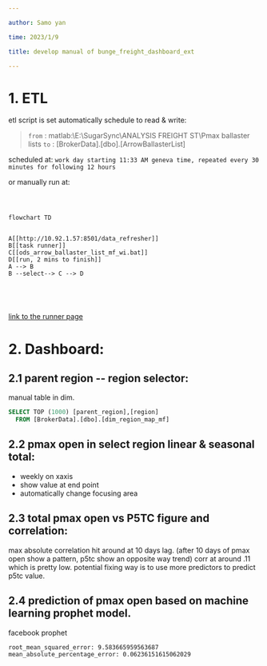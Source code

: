 ```yaml
---

author: Samo yan

time: 2023/1/9

title: develop manual of bunge_freight_dashboard_ext

---
```


  

# 1. ETL

etl script is set automatically schedule to read & write:

>`from` : matlab:\\E:\SugarSync\ANALYSIS FREIGHT ST\Pmax ballaster lists
>`to`    : [BrokerData].[dbo].[ArrowBallasterList]

scheduled at:
`work day starting 11:33 AM geneva time, repeated every 30 minutes for following 12 hours`

or manually run at:

```mermaid

  

flowchart TD

  
A[[http://10.92.1.57:8501/data_refresher]]
B[[task runner]]
C[[ods_arrow_ballaster_list_mf_wi.bat]]
D[[run, 2 mins to finish]]
A --> B
B --select--> C --> D
 

  
  

```

[link to the runner page](http://10.92.1.57:8501/data_refresher)


# 2. Dashboard:


## 2.1 parent region -- region selector:

manual table in dim.

```sql
SELECT TOP (1000) [parent_region],[region]
  FROM [BrokerData].[dbo].[dim_region_map_mf]
``` 


## 2.2 pmax open in select region linear & seasonal total:

* weekly on xaxis
* show value at end point
* automatically change focusing area

## 2.3 total pmax open vs P5TC figure and correlation:

max absolute correlation hit around at 10 days lag.
(after 10 days of pmax open show a pattern, p5tc show an opposite way trend)
corr at around .11 which is pretty low.
potential fixing way is to use more predictors to predict p5tc value.

## 2.4 prediction of pmax open based on machine learning prophet model.

facebook prophet
```
root_mean_squared_error: 9.583665959563687
mean_absolute_percentage_error: 0.06236151615062029
```
 
